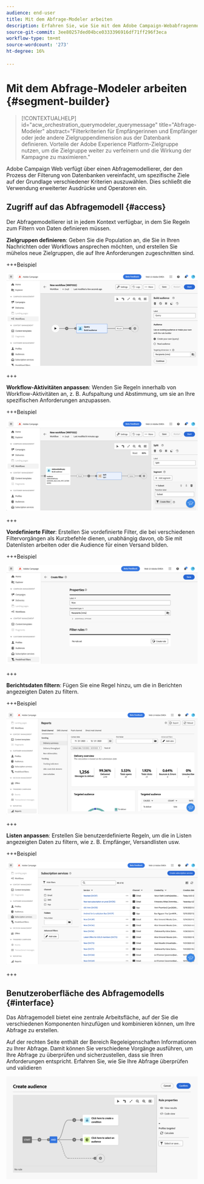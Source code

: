 ```yaml
---
audience: end-user
title: Mit dem Abfrage-Modeler arbeiten
description: Erfahren Sie, wie Sie mit dem Adobe Campaign-Webabfragenmodell arbeiten.
source-git-commit: 3ee80257ded04bce0333396916df71ff296f3eca
workflow-type: tm+mt
source-wordcount: '273'
ht-degree: 16%

---
```


# Mit dem Abfrage-Modeler arbeiten {#segment-builder}


>[!CONTEXTUALHELP]
>id="acw_orchestration_querymodeler_querymessage"
>title="Abfrage-Modeler"
>abstract="Filterkriterien für Empfängerinnen und Empfänger oder jede andere Zielgruppendimension aus der Datenbank definieren. Vorteile der Adobe Experience Platform-Zielgruppe nutzen, um die Zielgruppe weiter zu verfeinern und die Wirkung der Kampagne zu maximieren."

Adobe Campaign Web verfügt über einen Abfragemodellierer, der den Prozess der Filterung von Datenbanken vereinfacht, um spezifische Ziele auf der Grundlage verschiedener Kriterien auszuwählen. Dies schließt die Verwendung erweiterter Ausdrücke und Operatoren ein.

## Zugriff auf das Abfragemodell {#access}

Der Abfragemodellierer ist in jedem Kontext verfügbar, in dem Sie Regeln zum Filtern von Daten definieren müssen.

**Zielgruppen definieren**: Geben Sie die Population an, die Sie in Ihren Nachrichten oder Workflows ansprechen möchten, und erstellen Sie mühelos neue Zielgruppen, die auf Ihre Anforderungen zugeschnitten sind. <!--(LINK TBD)-->

+++Beispiel

![](assets/access-audience.png)

+++

**Workflow-Aktivitäten anpassen**: Wenden Sie Regeln innerhalb von Workflow-Aktivitäten an, z. B. Aufspaltung und Abstimmung, um sie an Ihre spezifischen Anforderungen anzupassen. <!--(LINK TBD)-->

+++Beispiel

![](assets/access-workflow.png)

+++

<!--**Dynamize content**: make your content dynamic by creating conditions that define which content should be displayed to different recipients, ensuring personalized and relevant messaging.

+++Example

![](assets/access-audience.png)

 +++
-->

**Vordefinierte Filter**: Erstellen Sie vordefinierte Filter, die bei verschiedenen Filtervorgängen als Kurzbefehle dienen, unabhängig davon, ob Sie mit Datenlisten arbeiten oder die Audience für einen Versand bilden. <!--(LINK TBD)-->

+++Beispiel

![](assets/access-predefined-filter.png)

+++

**Berichtsdaten filtern**: Fügen Sie eine Regel hinzu, um die in Berichten angezeigten Daten zu filtern. <!--(LINK TBD)-->

+++Beispiel

![](assets/access-reports.png)

+++

**Listen anpassen**: Erstellen Sie benutzerdefinierte Regeln, um die in Listen angezeigten Daten zu filtern, wie z. B. Empfänger, Versandlisten usw. <!--(LINK TBD)-->

+++Beispiel

![](assets/access-lists.png)

+++

## Benutzeroberfläche des Abfragemodells {#interface}

Das Abfragemodell bietet eine zentrale Arbeitsfläche, auf der Sie die verschiedenen Komponenten hinzufügen und kombinieren können, um Ihre Abfrage zu erstellen.

Auf der rechten Seite enthält der Bereich Regeleigenschaften Informationen zu Ihrer Abfrage. Damit können Sie verschiedene Vorgänge ausführen, um Ihre Abfrage zu überprüfen und sicherzustellen, dass sie Ihren Anforderungen entspricht. Erfahren Sie, wie Sie Ihre Abfrage überprüfen und validieren

![](assets/query-interface.png)
